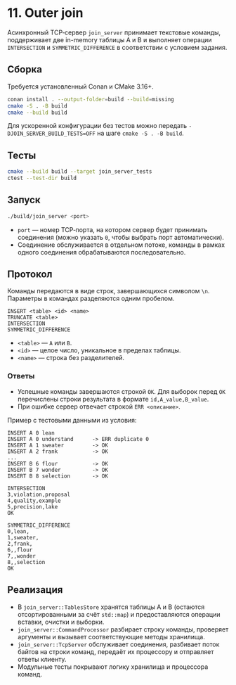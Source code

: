 # 11. Outer join

Асинхронный TCP‑сервер `join_server` принимает текстовые команды, поддерживает две in-memory таблицы A и B и выполняет операции `INTERSECTION` и `SYMMETRIC_DIFFERENCE` в соответствии с условием задания.

## Сборка

Требуется установленный Conan и CMake 3.16+.

```bash
conan install . --output-folder=build --build=missing
cmake -S . -B build
cmake --build build
```

Для ускоренной конфигурации без тестов можно передать `-DJOIN_SERVER_BUILD_TESTS=OFF` на шаге `cmake -S . -B build`.

## Тесты

```bash
cmake --build build --target join_server_tests
ctest --test-dir build
```

## Запуск

```bash
./build/join_server <port>
```

- `port` — номер TCP‑порта, на котором сервер будет принимать соединения (можно указать `0`, чтобы выбрать порт автоматически).
- Соединение обслуживается в отдельном потоке, команды в рамках одного соединения обрабатываются последовательно.

## Протокол

Команды передаются в виде строк, завершающихся символом `\n`. Параметры в командах разделяются одним пробелом.

```
INSERT <table> <id> <name>
TRUNCATE <table>
INTERSECTION
SYMMETRIC_DIFFERENCE
```

- `<table>` — `A` или `B`.
- `<id>` — целое число, уникальное в пределах таблицы.
- `<name>` — строка без разделителей.

### Ответы

- Успешные команды завершаются строкой `OK`. Для выборок перед `OK` перечислены строки результата в формате `id,A_value,B_value`.
- При ошибке сервер отвечает строкой `ERR <описание>`.

Пример с тестовыми данными из условия:

```
INSERT A 0 lean
INSERT A 0 understand      -> ERR duplicate 0
INSERT A 1 sweater         -> OK
INSERT A 2 frank           -> OK
...
INSERT B 6 flour           -> OK
INSERT B 7 wonder          -> OK
INSERT B 8 selection       -> OK

INTERSECTION
3,violation,proposal
4,quality,example
5,precision,lake
OK

SYMMETRIC_DIFFERENCE
0,lean,
1,sweater,
2,frank,
6,,flour
7,,wonder
8,,selection
OK
```

## Реализация

- В `join_server::TablesStore` хранятся таблицы A и B (остаются отсортированными за счёт `std::map`) и предоставляются операции вставки, очистки и выборки.
- `join_server::CommandProcessor` разбирает строку команды, проверяет аргументы и вызывает соответствующие методы хранилища.
- `join_server::TcpServer` обслуживает соединения, разбивает поток байтов на строки команд, передаёт их процессору и отправляет ответы клиенту.
- Модульные тесты покрывают логику хранилища и процессора команд.
